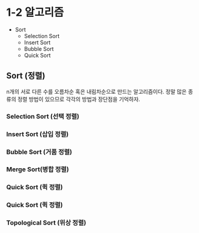 # 1-2 알고리즘

+ Sort
  + Selection Sort
  + Insert Sort
  + Bubble Sort
  + Quick Sort

## Sort (정렬)

n개의 서로 다른 수를 오름차순 혹은 내림차순으로 만드는 알고리즘이다. 정말 많은 종류의 정렬 방법이 있으므로 각각의 방법과 장단점을 기억하자.

### Selection Sort (선택 정렬)



### Insert Sort (삽입 정렬)



### Bubble Sort (거품 정렬)



### Merge Sort(병합 정렬)



### Quick Sort (퀵 정렬)


### Quick Sort (퀵 정렬)



### Topological Sort (위상 정렬)
